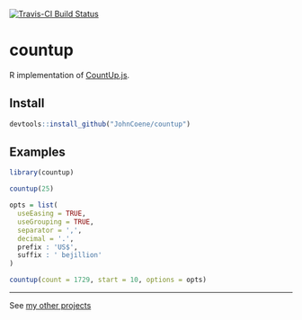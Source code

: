[![Travis-CI Build Status](https://travis-ci.org/JohnCoene/countup.svg?branch=master)](https://travis-ci.org/JohnCoene/countup)

countup
=======

R implementation of [CountUp.js](https://github.com/inorganik/CountUp.js).

Install
-------

``` r
devtools::install_github("JohnCoene/countup")
```

Examples
--------

``` r
library(countup)

countup(25)

opts = list(
  useEasing = TRUE, 
  useGrouping = TRUE, 
  separator = ',', 
  decimal = '.', 
  prefix : 'US$', 
  suffix : ' bejillion' 
)

countup(count = 1729, start = 10, options = opts)
```

------------------------------------------------------------------------

See [my other projects](http://johncoene.github.io/projects/)
